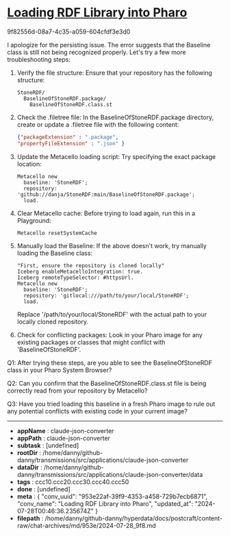 # [Loading RDF Library into Pharo](https://claude.ai/chat/953e22af-39f9-4353-a458-729b7ecb6871)

9f82556d-08a7-4c35-a059-604cfdf3e3d0

 I apologize for the persisting issue. The error suggests that the Baseline class is still not being recognized properly. Let's try a few more troubleshooting steps:

1. Verify the file structure:
   Ensure that your repository has the following structure:
   ```
   StoneRDF/
     BaselineOfStoneRDF.package/
       BaselineOfStoneRDF.class.st
   ```

2. Check the .filetree file:
   In the BaselineOfStoneRDF.package directory, create or update a .filetree file with the following content:
   ```json
   {"packageExtension" : ".package",
   "propertyFileExtension" : ".json" }
   ```

3. Update the Metacello loading script:
   Try specifying the exact package location:
   ```smalltalk
   Metacello new
     baseline: 'StoneRDF';
     repository: 'github://danja/StoneRDF:main/BaselineOfStoneRDF.package';
     load.
   ```

4. Clear Metacello cache:
   Before trying to load again, run this in a Playground:
   ```smalltalk
   Metacello resetSystemCache
   ```

5. Manually load the Baseline:
   If the above doesn't work, try manually loading the Baseline class:
   ```smalltalk
   "First, ensure the repository is cloned locally"
   Iceberg enableMetacelloIntegration: true.
   Iceberg remoteTypeSelector: #httpsUrl.
   Metacello new
     baseline: 'StoneRDF';
     repository: 'gitlocal:///path/to/your/local/StoneRDF';
     load.
   ```
   Replace '/path/to/your/local/StoneRDF' with the actual path to your locally cloned repository.

6. Check for conflicting packages:
   Look in your Pharo image for any existing packages or classes that might conflict with 'BaselineOfStoneRDF'.

Q1: After trying these steps, are you able to see the BaselineOfStoneRDF class in your Pharo System Browser?

Q2: Can you confirm that the BaselineOfStoneRDF.class.st file is being correctly read from your repository by Metacello?

Q3: Have you tried loading this baseline in a fresh Pharo image to rule out any potential conflicts with existing code in your current image?

---

* **appName** : claude-json-converter
* **appPath** : claude-json-converter
* **subtask** : [undefined]
* **rootDir** : /home/danny/github-danny/transmissions/src/applications/claude-json-converter
* **dataDir** : /home/danny/github-danny/transmissions/src/applications/claude-json-converter/data
* **tags** : ccc10.ccc20.ccc30.ccc40.ccc50
* **done** : [undefined]
* **meta** : {
  "conv_uuid": "953e22af-39f9-4353-a458-729b7ecb6871",
  "conv_name": "Loading RDF Library into Pharo",
  "updated_at": "2024-07-28T00:46:36.235674Z"
}
* **filepath** : /home/danny/github-danny/hyperdata/docs/postcraft/content-raw/chat-archives/md/953e/2024-07-28_9f8.md